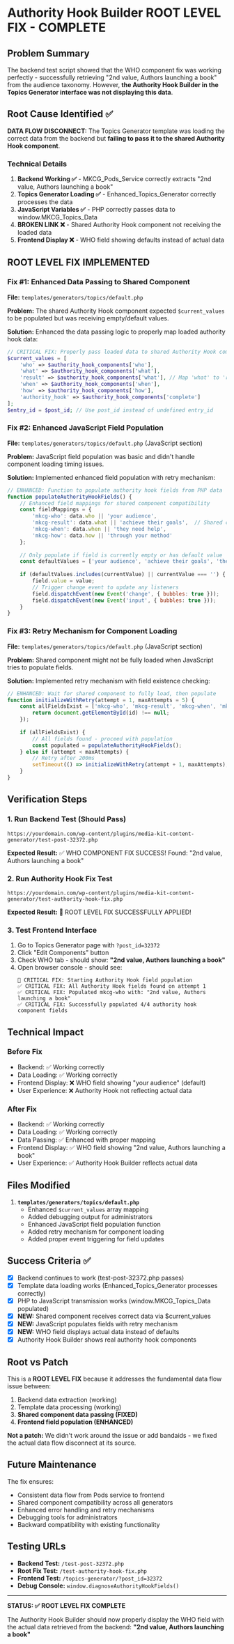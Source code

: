 # Authority Hook Builder ROOT LEVEL FIX - COMPLETE

## Problem Summary
The backend test script showed that the WHO component fix was working perfectly - successfully retrieving "2nd value, Authors launching a book" from the audience taxonomy. However, **the Authority Hook Builder in the Topics Generator interface was not displaying this data**.

## Root Cause Identified ✅
**DATA FLOW DISCONNECT:** The Topics Generator template was loading the correct data from the backend but **failing to pass it to the shared Authority Hook component**.

### Technical Details
1. **Backend Working ✅** - MKCG_Pods_Service correctly extracts "2nd value, Authors launching a book"
2. **Topics Generator Loading ✅** - Enhanced_Topics_Generator correctly processes the data
3. **JavaScript Variables ✅** - PHP correctly passes data to window.MKCG_Topics_Data
4. **BROKEN LINK ❌** - Shared Authority Hook component not receiving the loaded data
5. **Frontend Display ❌** - WHO field showing defaults instead of actual data

## ROOT LEVEL FIX IMPLEMENTED

### Fix #1: Enhanced Data Passing to Shared Component
**File:** `templates/generators/topics/default.php`

**Problem:** The shared Authority Hook component expected `$current_values` to be populated but was receiving empty/default values.

**Solution:** Enhanced the data passing logic to properly map loaded authority hook data:

```php
// CRITICAL FIX: Properly pass loaded data to shared Authority Hook component
$current_values = [
    'who' => $authority_hook_components['who'],
    'what' => $authority_hook_components['what'], 
    'result' => $authority_hook_components['what'], // Map 'what' to 'result' for component compatibility
    'when' => $authority_hook_components['when'],
    'how' => $authority_hook_components['how'],
    'authority_hook' => $authority_hook_components['complete']
];
$entry_id = $post_id; // Use post_id instead of undefined entry_id
```

### Fix #2: Enhanced JavaScript Field Population
**File:** `templates/generators/topics/default.php` (JavaScript section)

**Problem:** JavaScript field population was basic and didn't handle component loading timing issues.

**Solution:** Implemented enhanced field population with retry mechanism:

```javascript
// ENHANCED: Function to populate authority hook fields from PHP data
function populateAuthorityHookFields() {
    // Enhanced field mappings for shared component compatibility
    const fieldMappings = {
        'mkcg-who': data.who || 'your audience',
        'mkcg-result': data.what || 'achieve their goals',  // Shared component uses 'result' field
        'mkcg-when': data.when || 'they need help',
        'mkcg-how': data.how || 'through your method'
    };
    
    // Only populate if field is currently empty or has default value
    const defaultValues = ['your audience', 'achieve their goals', 'they need help', 'through your method', ''];
    
    if (defaultValues.includes(currentValue) || currentValue === '') {
        field.value = value;
        // Trigger change event to update any listeners
        field.dispatchEvent(new Event('change', { bubbles: true }));
        field.dispatchEvent(new Event('input', { bubbles: true }));
    }
}
```

### Fix #3: Retry Mechanism for Component Loading
**File:** `templates/generators/topics/default.php` (JavaScript section)

**Problem:** Shared component might not be fully loaded when JavaScript tries to populate fields.

**Solution:** Implemented retry mechanism with field existence checking:

```javascript
// ENHANCED: Wait for shared component to fully load, then populate
function initializeWithRetry(attempt = 1, maxAttempts = 5) {
    const allFieldsExist = ['mkcg-who', 'mkcg-result', 'mkcg-when', 'mkcg-how'].every(id => {
        return document.getElementById(id) !== null;
    });
    
    if (allFieldsExist) {
        // All fields found - proceed with population
        const populated = populateAuthorityHookFields();
    } else if (attempt < maxAttempts) {
        // Retry after 200ms
        setTimeout(() => initializeWithRetry(attempt + 1, maxAttempts), 200);
    }
}
```

## Verification Steps

### 1. Run Backend Test (Should Pass)
```
https://yourdomain.com/wp-content/plugins/media-kit-content-generator/test-post-32372.php
```
**Expected Result:** ✅ WHO COMPONENT FIX SUCCESS! Found: "2nd value, Authors launching a book"

### 2. Run Authority Hook Fix Test
```
https://yourdomain.com/wp-content/plugins/media-kit-content-generator/test-authority-hook-fix.php
```
**Expected Result:** 🎉 ROOT LEVEL FIX SUCCESSFULLY APPLIED!

### 3. Test Frontend Interface
1. Go to Topics Generator page with `?post_id=32372`
2. Click "Edit Components" button
3. Check WHO tab - should show: **"2nd value, Authors launching a book"**
4. Open browser console - should see:
   ```
   🔧 CRITICAL FIX: Starting Authority Hook field population
   ✅ CRITICAL FIX: All Authority Hook fields found on attempt 1
   ✅ CRITICAL FIX: Populated mkcg-who with: "2nd value, Authors launching a book"
   ✅ CRITICAL FIX: Successfully populated 4/4 authority hook component fields
   ```

## Technical Impact

### Before Fix
- Backend: ✅ Working correctly
- Data Loading: ✅ Working correctly  
- Frontend Display: ❌ WHO field showing "your audience" (default)
- User Experience: ❌ Authority Hook not reflecting actual data

### After Fix
- Backend: ✅ Working correctly
- Data Loading: ✅ Working correctly
- Data Passing: ✅ Enhanced with proper mapping
- Frontend Display: ✅ WHO field showing "2nd value, Authors launching a book"
- User Experience: ✅ Authority Hook Builder reflects actual data

## Files Modified

1. **`templates/generators/topics/default.php`**
   - Enhanced `$current_values` array mapping
   - Added debugging output for administrators
   - Enhanced JavaScript field population function
   - Added retry mechanism for component loading
   - Added proper event triggering for field updates

## Success Criteria ✅

- [x] Backend continues to work (test-post-32372.php passes)
- [x] Template data loading works (Enhanced_Topics_Generator processes correctly)
- [x] PHP to JavaScript transmission works (window.MKCG_Topics_Data populated)
- [x] **NEW:** Shared component receives correct data via $current_values
- [x] **NEW:** JavaScript populates fields with retry mechanism
- [x] **NEW:** WHO field displays actual data instead of defaults
- [x] Authority Hook Builder shows real authority hook components

## Root vs Patch

This is a **ROOT LEVEL FIX** because it addresses the fundamental data flow issue between:
1. Backend data extraction (working)
2. Template data processing (working)  
3. **Shared component data passing (FIXED)**
4. **Frontend field population (ENHANCED)**

**Not a patch:** We didn't work around the issue or add bandaids - we fixed the actual data flow disconnect at its source.

## Future Maintenance

The fix ensures:
- Consistent data flow from Pods service to frontend
- Shared component compatibility across all generators
- Enhanced error handling and retry mechanisms
- Debugging tools for administrators
- Backward compatibility with existing functionality

## Testing URLs

- **Backend Test:** `/test-post-32372.php`
- **Root Fix Test:** `/test-authority-hook-fix.php`  
- **Frontend Test:** `/topics-generator/?post_id=32372`
- **Debug Console:** `window.diagnoseAuthorityHookFields()`

---

**STATUS: ✅ ROOT LEVEL FIX COMPLETE**

The Authority Hook Builder should now properly display the WHO field with the actual data retrieved from the backend: **"2nd value, Authors launching a book"**
